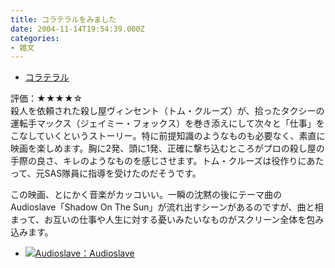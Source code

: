 ```yaml
---
title: コラテラルをみました
date: 2004-11-14T19:54:39.000Z
categories:
- 雑文
---
```

*   [コラテラル](http://www.collateral.jp/)

評価：★★★★☆  
殺人を依頼された殺し屋ヴィンセント（トム・クルーズ）が、拾ったタクシーの運転手マックス（ジェイミー・フォックス）を巻き添えにして次々と「仕事」をこなしていくというストーリー。特に前提知識のようなものも必要なく、素直に映画を楽しめます。胸に2発、頭に1発、正確に撃ち込むところがプロの殺し屋の手際の良さ、キレのようなものを感じさせます。トム・クルーズは役作りにあたって、元SAS隊員に指導を受けたのだそうです。
<!-- more -->
この映画、とにかく音楽がカッコいい。一瞬の沈黙の後にテーマ曲のAudioslave「Shadow On The Sun」が流れ出すシーンがあるのですが、曲と相まって、お互いの仕事や人生に対する憂いみたいなものがスクリーン全体を包み込みます。

*   [![](http://images-jp.amazon.com/images/P/B00006RU5B.01.TZZZZZZZ.jpg)Audioslave：Audioslave](http://www.amazon.co.jp/exec/obidos/ASIN/B00006RU5B/ref=nosim/yutakayamaguc-22)